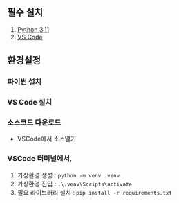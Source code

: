 ## 필수 설치
1. [Python 3.11](https://www.python.org/downloads/release/python-3116/)
2. [VS Code](https://code.visualstudio.com/download)

## 환경설정
### 파이썬 설치
### VS Code 설치
### 소스코드 다운로드
- VSCode에서 소스열기
### VSCode 터미널에서,
1. 가상환경 생성 : `python -m venv .venv`
2. 가상환경 진입 : `.\.venv\Scripts\activate`
3. 필요 라이브러리 설치 : `pip install -r requirements.txt`

